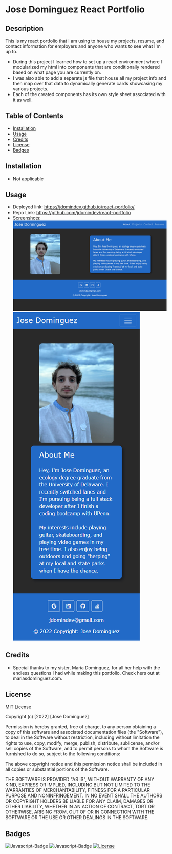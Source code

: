 # Jose Dominguez React Portfolio
## Description
This is my react portfolio that I am using to house my projects, resume, and contact information for employers and anyone who wants to see what I'm up to.

- During this project I learned how to set up a react environment where I modularized my html into components that are conditionally rendered based on what page you are currently on.
- I was also able to add a separate js file that house all my project info and then map over that data to dynamically generate cards showcasing my various projects.
- Each of the created components has its own style sheet associated with it as well.

## Table of Contents
- [Installation](#installation)
- [Usage](#usage)
- [Credits](#credits)
- [License](#license)
- [Badges](#badges)

## Installation
- Not applicable
## Usage
- Deployed link: https://jdomindev.github.io/react-portfolio/
- Repo Link: https://github.com/jdomindev/react-portfolio
- Screenshots:
    ![Desktop](/src/images/screenshot.png)
    ![Mobile](/src/images/screenshot-mobile.png)

## Credits
- Special thanks to my sister, Maria Dominguez, for all her help with the endless questions I had while making this portfolio. Check hers out at mariasdominguez.com.

## License
MIT License

Copyright (c) [2022] [Jose Dominguez]

Permission is hereby granted, free of charge, to any person obtaining a copy
of this software and associated documentation files (the "Software"), to deal
in the Software without restriction, including without limitation the rights
to use, copy, modify, merge, publish, distribute, sublicense, and/or sell
copies of the Software, and to permit persons to whom the Software is
furnished to do so, subject to the following conditions:

The above copyright notice and this permission notice shall be included in all
copies or substantial portions of the Software.

THE SOFTWARE IS PROVIDED "AS IS", WITHOUT WARRANTY OF ANY KIND, EXPRESS OR
IMPLIED, INCLUDING BUT NOT LIMITED TO THE WARRANTIES OF MERCHANTABILITY,
FITNESS FOR A PARTICULAR PURPOSE AND NONINFRINGEMENT. IN NO EVENT SHALL THE
AUTHORS OR COPYRIGHT HOLDERS BE LIABLE FOR ANY CLAIM, DAMAGES OR OTHER
LIABILITY, WHETHER IN AN ACTION OF CONTRACT, TORT OR OTHERWISE, ARISING FROM,
OUT OF OR IN CONNECTION WITH THE SOFTWARE OR THE USE OR OTHER DEALINGS IN THE
SOFTWARE.

## Badges
![Javascript-Badge](https://img.shields.io/badge/JavaScript-323330?style=for-the-badge&logo=javascript&logoColor=F7DF1E)
![Javascript-Badge](https://img.shields.io/badge/React-20232A?style=for-the-badge&logo=react&logoColor=61DAFB)
[![License](https://img.shields.io/badge/License-MIT-lightgrey.svg)](https://opensource.org/licenses/MIT)